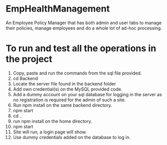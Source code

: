 # EmpHealthManagement
An Employee Policy Manager that has both admin and user tabs to manage their policies,  manage employees and do a whole lot of ad-hoc processing.

# To run and test all the operations in the project 

1. Copy, paste and run the commands from the sql file provided. 
2. cd Backend
3. Locate the server file found in the backend folder
4. Add own credential(s) on the MySQL provided code.
5. Add a dummy account on your sql database for logging in the server as no registration is required for the admin of such a site.
6. Run npm install on the same backend directory.
7. npm start
8. cd ..
9. run npm install on the home directory.
10. npm start
11. Site will run, a login page will show.
12. Use dummy credentials added on the database to log in.
